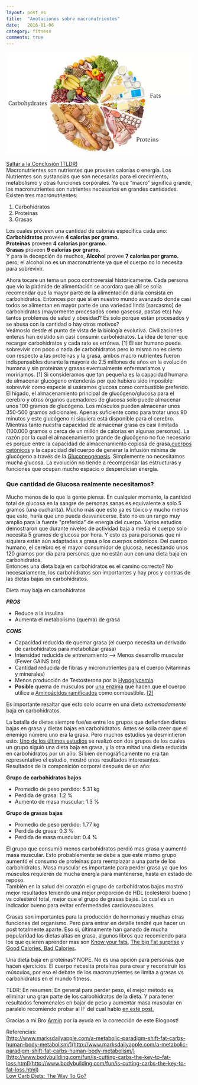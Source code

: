 ```yaml
---
layout: post_es
title:  "Anotaciones sobre macronutrientes"
date:   2016-01-06
category: fitness
comments: true
---
```


<head>
<meta property=“og:image” content=“https://raw.githubusercontent.com/Karlheinzniebuhr/karlheinzniebuhr.github.io/master/ES/fitness/images/macronutrients.png”/>
</head>

![macros](https://raw.githubusercontent.com/Karlheinzniebuhr/karlheinzniebuhr.github.io/master/ES/fitness/images/macronutrients.png)

[Saltar a la Conclusión (TLDR)](#TLDR)  
Macronutrientes son nutrientes que proveen calorías o energía. Los Nutrientes son sustancias que son necesarias para el crecimiento, metabolismo y otras funciones corporales. Ya que “macro” significa grande, los macronutrientes son nutrientes necesarios en grandes cantidades. Existen tres macronutrientes:
1. Carbohidratos  
2. Proteinas  
3. Grasas

Los cuales proveen una cantidad de calorías específica cada uno:  
**Carbohidratos** proveen **4 calorías por gramo.**  
**Proteinas** proveen **4 calorías por gramo.**  
**Grasas** proveen **9 calorías por gramo.**  
Y para la decepción de muchos, **Alcohol** provee **7 calorías por gramo.** pero, el alcohol no es un macronutriente ya que el cuerpo no lo necesita para sobrevivir. 
 
Ahora tocare un tema un poco controversial históricamente. Cada persona que vio la pirámide de alimentación se acordara que allí se solía recomendar que la mayor parte de la alimentación diaria consista en carbohidratos. Entonces por qué si en nuestro mundo avanzado donde casi todos se alimentan en mayor parte de una variedad linda [sarcasmo] de carbohidratos (mayormente procesados como gaseosa, pastas etc)  hay tantos problemas de salud y obesidad? Es solo porque están procesados y se abusa con la cantidad o hay otros motivos?  
Veámoslo  desde el punto de vista de la biología evolutiva. 
Civilizaciones enteras han existido sin casi consumir carbohidratos. La idea de tener que recargar carbohidratos y cada rato es errónea. [1] El ser humano puede sobrevivir con poco o nada de carbohidratos pero lo mismo no es cierto con respecto a las proteínas y la grasa, ambos macro nutrientes fueron indispensables durante la mayoría de 2.5 millones de años en la evolución humana y sin proteínas y grasas eventualmente enfermaríamos  y moriríamos. [1] Si consideramos que tan pequeña es la capacidad humana de almacenar glucógeno entenderás por qué hubiera sido imposible sobrevivir como especie si usáramos glucosa como combustible preferido. El hígado, el almacenamiento principal de glucógeno/glucosa para el cerebro y otros órganos quemadores de glucosa solo puede almacenar unos 100 gramos de glucógeno. Los músculos pueden almacenar unos 350-500 gramos adicionales. Apenas suficiente como para trotar unos 90 minutos y este glucógeno ni siquiera está disponible para el cerebro. Mientras tanto nuestra capacidad de almacenar grasa es casi ilimitada (100.000 gramos o cerca de un millón de calorías en algunas personas). La razón por la cual el almacenamiento grande de glucógeno no fue necesario es porque entre la capacidad de almacenamiento copiosa de grasa,[cuerpos cetónicos](https://es.wikipedia.org/wiki/Cuerpo_cet%C3%B3nico) y la capacidad del cuerpo de generar la infusión mínima de glucógeno a través de la [Gluconeogénesis](https://es.wikipedia.org/wiki/Gluconeog%C3%A9nesis). Simplemente no necesitamos mucha glucosa. La evolución no tiende a recompensar las estructuras y funciones que ocupan mucho espacio o desperdician energía. 

### Que cantidad de Glucosa realmente necesitamos?
Mucho menos de lo que la gente piensa. En cualquier momento, la cantidad total de glucosa en la sangre de personas sanas es equivalente a solo 5 gramos (una cucharita). Mucho más que esto ya es tóxico y mucho menos que esto, haría que uno pueda desvanecerse. Esto no es un rango muy amplio para la fuente "preferida" de energía del cuerpo. Varios estudios demostraron que durante niveles de actividad baja a media el cuerpo solo necesita 5 gramos de glucosa por hora. Y esto es para personas que ni siquiera están aún adaptadas a grasa o los cuerpos cetónicos.  Del cuerpo humano, el cerebro es el mayor consumidor de glucosa, necesitando unos 120 gramos por día para personas que no están aun con una dieta baja en carbohidratos.  
Entonces una dieta baja en carbohidratos es el camino correcto? No necesariamente, los carbohidratos son importantes y hay pros y contras de las dietas bajas en carbohidratos.

Dieta muy baja en carbohidratos 

***PROS***  
- Reduce a la insulina
- Aumenta el metabolismo (quema) de grasa

***CONS***  
- Capacidad reducida de quemar grasa (el cuerpo necesita un derivado de carbohidratos para metabolizar grasa)  
- Intensidad reducida de entrenamiento --> Menos desarrollo muscular (Fewer GAINS bro)  
- Cantidad reducida de fibras y micronutrientes para el cuerpo (vitaminas y minerales)  
- Menos producción de Testosterona por la [Hypoglycemia](https://es.wikipedia.org/wiki/Hipoglucemia)   
- **Posible** quema de músculos por [una enzima](https://es.wikipedia.org/wiki/Complejo_deshidrogenasa_de_alfa-ceto%C3%A1cidos_de_cadena_ramificada) que hacen que el cuerpo utilice a [Aminoácidos ramificados](https://es.wikipedia.org/wiki/Amino%C3%A1cidos_ramificados) como combustible. [[2]](https://www.reddit.com/r/bodybuilding/comments/1wbw2p/does_ketosis_burn_muscle/ "Does ketosis burn muscle?")  

Es importante resaltar que esto solo ocurre en una dieta *extremadamente* baja en carbohidratos. 

La batalla de dietas siempre fue/es entre los grupos que defienden dietas bajas en grasa y dietas bajas en carbohidratos. Antes se solía creer que el enemigo número uno era la grasa. Pero muchos estudios ya desmintieron esto. [Uno de los últimos estudios](http://www.bodybuilding.com/fun/is-cutting-carbs-the-key-to-fat-loss.html) se realizó con dos grupos de los cuales un grupo siguió una dieta baja en grasa, y la otra mitad una dieta reducida en carbohidratos por un año. Si bien demográficamente no era tan representativo el estudio, mostró unos resultados interesantes.   
Resultados de la composición corporal después de un año:  

**Grupo de carbohidratos bajos**  
  - Promedio de peso perdido: 5.31 kg  
  - Perdida de grasa: 1.2 %  
  - Aumento de masa muscular: 1.3 %  

**Grupo de grasas bajas**  
  - Promedio de peso perdido: 1.77 kg  
  - Perdida de grasa: 0.3 %  
  - Perdida de masa muscular: 0.4 %  

El grupo que consumió menos carbohidratos perdió mas grasa y aumentó masa muscular. Esto probablemente se debe a que este mismo grupo aumentó el consumo de proteínas para reemplazar a una parte de los carbohidratos. Masa muscular es importante para perder grasa ya que los músculos requieren de mucha energía para mantenerse, hasta en estado de reposo.  
También en la salud del corazón el grupo de carbohidratos bajos mostró mejor resultados teniendo una mejor proporción de HDL (colesterol bueno ) vs colesterol total, mejor que el grupo de grasas bajas. Lo cual es un indicador bueno para evitar enfermedades cardiovasculares. 

Grasas son importantes para la producción de hormonas y muchas otras funciones del organismo. Pero para entrar en detalle tendré que hacer un post totalmente aparte. Eso si, últimamente han ganado de mucha popularidad las dietas altas en grasa, algunos libros que recomiendo para los que quieren aprender mas son [Know your fats](http://www.amazon.com/Know-Your-Fats-Understanding-Cholesterol/dp/0967812607), [The big Fat surprise](http://www.amazon.com/Big-Fat-Surprise-Butter-Healthy-ebook/dp/B00A25FDUA/) y [Good Calories, Bad Calories](http://www.amazon.com/Good-Calories-Bad-Gary-Taubes-ebook/dp/B000UZNSC2/).

Una dieta baja en proteínas? NOPE. No es una opción para personas que hacen ejercicios. El cuerpo necesita proteínas para crear y reconstruir los músculos, por eso el debate de los macronutrientes se limita a grasas vs carbohidratos en el mundo fitness. 

<a name="TLDR">TLDR:</a>
En resumen: En general para perder peso, el mejor método es eliminar una gran parte de los carbohidratos de la dieta. Y para tener resultados fenomenales en bajar de peso y aumentar masa muscular en paralelo recomiendo probar al IF del cual hablo [en este post.](http://karlheinzniebuhr.github.io/es/fitness/2016/01/05/IF-la-clave-para-quemar-grasa/)


Gracias a mi Bro [Armin](https://www.facebook.com/armin.rasouli) por la ayuda en la corrección de este Blogpost!  

Referencias:  
[http://www.marksdailyapple.com/a-metabolic-paradigm-shift-fat-carbs-human-body-metabolism/](http://www.marksdailyapple.com/a-metabolic-paradigm-shift-fat-carbs-human-body-metabolism/)  
[http://www.bodybuilding.com/fun/is-cutting-carbs-the-key-to-fat-loss.html](http://www.bodybuilding.com/fun/is-cutting-carbs-the-key-to-fat-loss.html)  
[Low Carb Diets: The Way To Go?](http://www.bodybuilding.com/fun/glen12.htm)  
